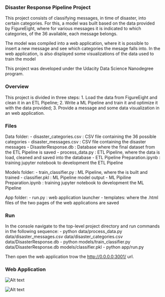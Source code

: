### Disaster Response Pipeline Project

This project consists of classifying messages, in time of disaster, into certain categories.
For this, a model was built based on the data provided by FigureEight, where for various messages it is indicated to which categories, of the 36 available, each message belongs.

The model was compiled into a web application, where it is possible to insert a new message and see which categories the mesage falls into. In the web application, is also displayed some visualizations of the data used to train the model


This project was developed under the Udacity Data Science Nanodegree program.


### Overview

This project is divided in three steps:
    1. Load the data from FigureEight and clean it in an ETL Pipeline;
    2. Write a ML Pipeline and train it and optimize it with the data provided;
    3. Provide a message and some data visualization in an web application.


### Files

Data folder:
    - disaster_categories.csv : CSV file containing the 36 possible categories
    - disaster_messages.csv : CSV file containing the disaster messages
    - DisasterResponse.db : Database where the final dataset from the ETL Pipeline is saved
    - process_data.py : ETL Pipeline, where the data is load, cleaned and saved into the database
    - ETL Pipeline Preparation.ipynb : training jupyter notebook to development the ETL Pipeline

Models folder:
    - train_classifier.py : ML Pipeline, where the is built and trained
    - classifier.pkl : ML Pipeline model output
    - ML Pipiline Preparation.ipynb : training jupyter notebook to development the ML Pipeline
    
App folder:
    - run.py : web application launcher 
    - templates: where the .html files of the two pages of the web applications are saved


### Run

In the console navigate to the top-level project directory and run commands in the following sequence:
    - python data/process_data.py data/disaster_messages.csv data/disaster_categories.csv data/DisasterResponse.db
    - python models/train_classifier.py data/DisasterResponse.db models/classifier.pkl
    - python app/run.py
    
Then open the web application trow the http://0.0.0.0:3001/ url.


### Web Application

![Alt text](screenshots/master_page.jpg?raw=true)

![Alt text](screenshots/go_page.jpg?raw=true)